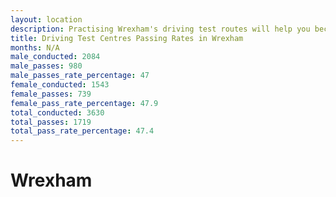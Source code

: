```yaml
---
layout: location
description: Practising Wrexham's driving test routes will help you become more confident in your gear-changing abilities.
title: Driving Test Centres Passing Rates in Wrexham
months: N/A
male_conducted: 2084
male_passes: 980
male_passes_rate_percentage: 47
female_conducted: 1543
female_passes: 739
female_pass_rate_percentage: 47.9
total_conducted: 3630
total_passes: 1719
total_pass_rate_percentage: 47.4
---
```


# Wrexham

